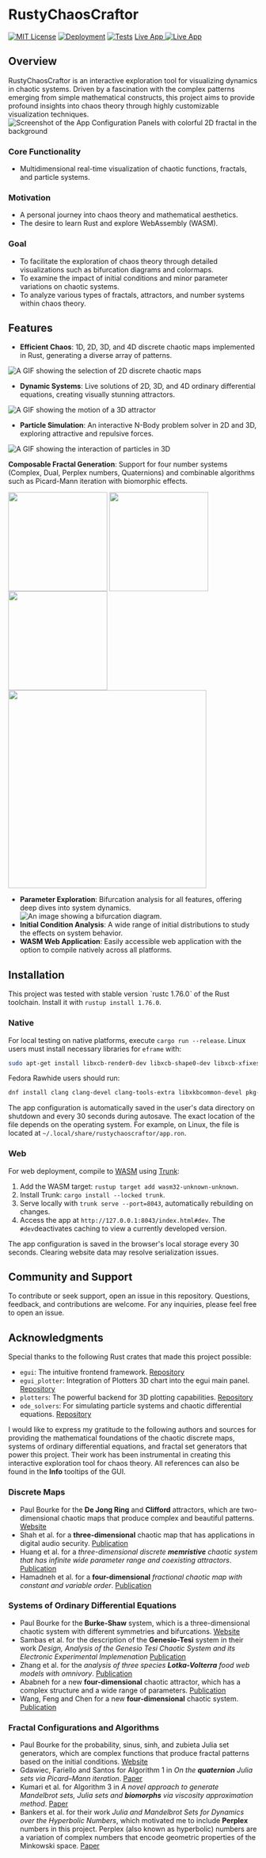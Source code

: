 # RustyChaosCraftor
[![MIT License](https://img.shields.io/badge/license-MIT-blue.svg)](./LICENSE) [![Deployment](https://github.com/tomtuamnuq/rusty-chaos-craftor/actions/workflows/pages.yml/badge.svg)](https://github.com/tomtuamnuq/rusty-chaos-craftor/actions/workflows/pages.yml) 
[![Tests](https://github.com/tomtuamnuq/rusty-chaos-craftor/actions/workflows/test.yml/badge.svg)](https://github.com/tomtuamnuq/rusty-chaos-craftor/actions/workflows/test.yml) 
[Live App ![Live App](./assets/icon_ios_touch_192.png)](https://tomtuamnuq.github.io/rusty-chaos-craftor/) 
## Overview
RustyChaosCraftor is an interactive exploration tool for visualizing dynamics in chaotic systems. Driven by a fascination with the complex patterns emerging from simple mathematical constructs, this project aims to provide profound insights into chaos theory through highly customizable visualization techniques.
![Screenshot of the App Configuration Panels with colorful 2D fractal in the background](./assets/screenshots/conf_plot_init.jpg)

### Core Functionality
- Multidimensional real-time visualization of chaotic functions, fractals, and particle systems.

### Motivation
- A personal journey into chaos theory and mathematical aesthetics.
- The desire to learn Rust and explore WebAssembly (WASM).

### Goal
- To facilitate the exploration of chaos theory through detailed visualizations such as bifurcation diagrams and colormaps.
- To examine the impact of initial conditions and minor parameter variations on chaotic systems.
- To analyze various types of fractals, attractors, and number systems within chaos theory.

## Features
- **Efficient Chaos**: 1D, 2D, 3D, and 4D discrete chaotic maps implemented in Rust, generating a diverse array of patterns.

![A GIF showing the selection of 2D discrete chaotic maps](https://media.giphy.com/media/v1.Y2lkPTc5MGI3NjExYmNhcnMxcDNlMGlsdTNmYmdicnFlN3I5NHJmeXJrMGtlZDI0aWxkdiZlcD12MV9pbnRlcm5hbF9naWZfYnlfaWQmY3Q9Zw/zeVNvPBpRbz5GdfNPy/giphy.gif)

[comment]: (./assets/screenshots/select_maps.gif)

- **Dynamic Systems**: Live solutions of 2D, 3D, and 4D ordinary differential equations, creating visually stunning attractors.

![A GIF showing the motion of a 3D attractor](https://media.giphy.com/media/v1.Y2lkPTc5MGI3NjExYm9uY3hqb2Q2MWVsZXZ1NnBsdTQwb3B6amk3MnEweGJwYXM4eWZjaiZlcD12MV9pbnRlcm5hbF9naWZfYnlfaWQmY3Q9Zw/BRcXTsN1us4WqWjuvM/giphy.gif)

[comment]: (./assets/screenshots/attractor_rikitake.gif)

- **Particle Simulation**: An interactive N-Body problem solver in 2D and 3D, exploring attractive and repulsive forces.

![A GIF showing the interaction of particles in 3D](https://media.giphy.com/media/v1.Y2lkPTc5MGI3NjExZnpwNGF5ZXV4M2I0ajFnaGEwazAxZHJpcnNicHR3YjFsazI5ZTZrYiZlcD12MV9pbnRlcm5hbF9naWZfYnlfaWQmY3Q9Zw/UwJe1Gc1yE92okFD7N/giphy.gif)

[comment]: (./assets/screenshots/particle_3d.gif)


**Composable Fractal Generation**: Support for four number systems (Complex, Dual, Perplex numbers, Quaternions) and combinable algorithms such as Picard-Mann iteration with biomorphic effects.

<p float="left">
  <img align="top" src="https://media.giphy.com/media/v1.Y2lkPTc5MGI3NjExNTJtY24yYjJoaDY5bjhzajg2b2lrNnlhZGdqcXk4b3A3eW8xMzN6NyZlcD12MV9pbnRlcm5hbF9naWZfYnlfaWQmY3Q9Zw/oKWj1QInSjgnolonqi/giphy-downsized-large.gif"  width="200" />
  <img align="top" src="./assets/screenshots/complex_biomorph_combi.jpg "width="200" /> 
  <img align="top" src="https://media.giphy.com/media/v1.Y2lkPTc5MGI3NjExeHk4bjl2YmRpdG9oaHg0d2I1NjN5NGJ2eHZtaHh1MGl4Z2Zqam9ncyZlcD12MV9pbnRlcm5hbF9naWZfYnlfaWQmY3Q9Zw/GkOsWMLuC26uSXYFA7/giphy.gif"  width="200" />
  <img align="top" src="./assets/screenshots/fractal_quaternion_sinus.jpg "width="400" /> 
</p>

- **Parameter Exploration**: Bifurcation analysis for all features, offering deep dives into system dynamics.
![An image showing a bifurcation diagram.](./assets/screenshots/bifurcation_zaslavskii_eps.jpg)
- **Initial Condition Analysis**: A wide range of initial distributions to study the effects on system behavior.
- **WASM Web Application**: Easily accessible web application with the option to compile natively across all platforms.

## Installation
This project was tested with stable version ˋrustc 1.76.0ˋ of the Rust toolchain. Install it with `rustup install 1.76.0`.

### Native
For local testing on native platforms, execute `cargo run --release`. Linux users must install necessary libraries for `eframe` with:

```bash
sudo apt-get install libxcb-render0-dev libxcb-shape0-dev libxcb-xfixes0-dev libxkbcommon-dev libssl-dev
```

Fedora Rawhide users should run:

```bash
dnf install clang clang-devel clang-tools-extra libxkbcommon-devel pkg-config openssl-devel libxcb-devel gtk3-devel atk fontconfig-devel
```

The app configuration is automatically saved in the user's data directory on shutdown and every 30 seconds during autosave. The exact location of the file depends on the operating system. For example, on Linux, the file is located at `~/.local/share/rustychaoscraftor/app.ron`.

### Web
For web deployment, compile to [WASM](https://en.wikipedia.org/wiki/WebAssembly) using [Trunk](https://trunkrs.dev/):
1. Add the WASM target: `rustup target add wasm32-unknown-unknown`.
2. Install Trunk: `cargo install --locked trunk`.
3. Serve locally with `trunk serve --port=8043`, automatically rebuilding on changes.
4. Access the app at `http://127.0.0.1:8043/index.html#dev`. The `#dev`deactivates caching to view a currently developed version.

The app configuration is saved in the browser's local storage every 30 seconds. Clearing website data may resolve serialization issues.

## Community and Support
To contribute or seek support, open an issue in this repository. Questions, feedback, and contributions are welcome. For any inquiries, please feel free to open an issue.

## Acknowledgments
Special thanks to the following Rust crates that made this project possible:

- `egui`: The intuitive frontend framework. [Repository](https://github.com/emilk/egui)
- `egui_plotter`: Integration of Plotters 3D chart into the egui main panel. [Repository](https://docs.rs/egui-plotter)
- `plotters`: The powerful backend for 3D plotting capabilities. [Repository](https://github.com/plotters-rs)
- `ode_solvers`: For simulating particle systems and chaotic differential equations. [Repository](https://github.com/srenevey/ode-solvers)

I would like to express my gratitude to the following authors and sources for providing the mathematical foundations of the chaotic discrete maps, systems of ordinary differential equations, and fractal set generators that power this project. Their work has been instrumental in creating this interactive exploration tool for chaos theory. All references can also be found in the **Info** tooltips of the GUI.

### Discrete Maps
- Paul Bourke for the **De Jong Ring** and **Clifford** attractors, which are two-dimensional chaotic maps that produce complex and beautiful patterns. [Website](https://paulbourke.net/fractals/)
- Shah et al. for a **three-dimensional** chaotic map that has applications in digital audio security. [Publication](https://doi.org/10.1007/s11042-021-10697-3)
- Huang et al. for a *three-dimensional discrete **memristive** chaotic system that has infinite wide parameter range and coexisting attractors*. [Publication](http://dx.doi.org/10.21203/rs.3.rs-1109068/v1)
- Hamadneh et al. for a **four-dimensional** *fractional chaotic map with constant and variable order*. [Publication](https://doi.org/10.3390/math11204332)

### Systems of Ordinary Differential Equations
- Paul Bourke for the **Burke-Shaw** system, which is a three-dimensional chaotic system with different symmetries and bifurcations. [Website](https://paulbourke.net/fractals/burkwshaw)
- Sambas et al. for the description of the **Genesio-Tesi** system in their work *Design, Analysis of the Genesio Tesi Chaotic System and its Electronic Experimental Implemenation* [Publication](https://paulbourke.net/fractals/burkwshaw)
- Zhang et al. for the *analysis of three species **Lotka-Volterra** food web models with omnivory*. [Publication](https://doi.org/10.1016/j.jmaa.2015.01.035)
- Ababneh for a new **four-dimensional** chaotic attractor, which has a complex structure and a wide range of parameters. [Publication](https://doi.org/10.1016/j.asej.2016.08.020)
- Wang, Feng and Chen for a new **four-dimensional** chaotic system. [Publication](https://doi.org/10.3389/fphy.2022.906138)

### Fractal Configurations and Algorithms
- Paul Bourke for the probability, sinus, sinh, and zubieta Julia set generators, which are complex functions that produce fractal patterns based on the initial conditions. [Website](https://paulbourke.net/fractals/)
- Gdawiec, Fariello and Santos for Algorithm 1 in *On the **quaternion** Julia sets via Picard–Mann iteration*. [Paper](https://doi.org/10.1007/s11071-023-08785-0)
- Kumari et al. for Algorithm 3 in *A novel approach to generate Mandelbrot sets, Julia sets and **biomorphs** via viscosity approximation method*. [Paper](https://doi.org/10.1016/j.chaos.2022.112540)
- Bankers et al. for their work *Julia and Mandelbrot Sets for Dynamics over the Hyperbolic Numbers*, which motivated me to include **Perplex** numbers in this project. Perplex (also known as hyperbolic) numbers are a variation of complex numbers that encode geometric properties of the Minkowski space. [Paper](https://doi.org/10.3390/fractalfract3010006)
